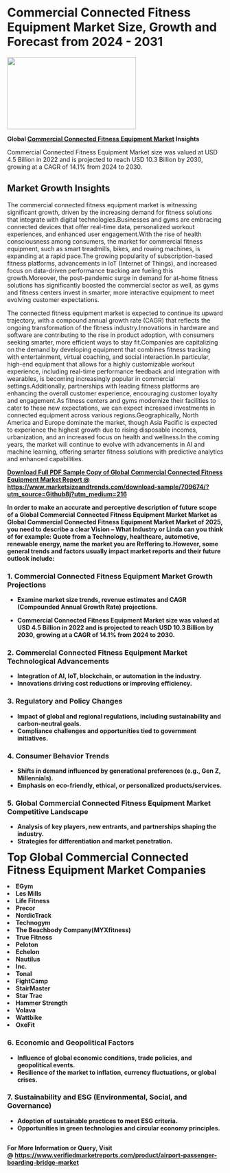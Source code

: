 <H1>Commercial Connected Fitness Equipment Market Size, Growth and Forecast from 2024 - 2031</H1><img class="aligncenter size-medium wp-image-584254" src="https://thirdeyenews.in/wp-content/uploads/2024/09/Global-Market-Research-300x168.jpeg" alt="" width="300" height="168" /><p><strong>Global&nbsp;<a href="https://www.marketsizeandtrends.com/download-sample/709674/?utm_source=Github8j?utm_medium=216">Commercial Connected Fitness Equipment Market</a> Insights</strong></p><p>Commercial Connected Fitness Equipment Market size was valued at USD 4.5 Billion in 2022 and is projected to reach USD 10.3 Billion by 2030, growing at a CAGR of 14.1% from 2024 to 2030.</p><p><h2>Market Growth Insights</h2> <p>The commercial connected fitness equipment market is witnessing significant growth, driven by the increasing demand for fitness solutions that integrate with digital technologies.Businesses and gyms are embracing connected devices that offer real-time data, personalized workout experiences, and enhanced user engagement.With the rise of health consciousness among consumers, the market for commercial fitness equipment, such as smart treadmills, bikes, and rowing machines, is expanding at a rapid pace.The growing popularity of subscription-based fitness platforms, advancements in IoT (Internet of Things), and increased focus on data-driven performance tracking are fueling this growth.Moreover, the post-pandemic surge in demand for at-home fitness solutions has significantly boosted the commercial sector as well, as gyms and fitness centers invest in smarter, more interactive equipment to meet evolving customer expectations.</p> <p><strong><a href="#"></a></strong></p> <p>The connected fitness equipment market is expected to continue its upward trajectory, with a compound annual growth rate (CAGR) that reflects the ongoing transformation of the fitness industry.Innovations in hardware and software are contributing to the rise in product adoption, with consumers seeking smarter, more efficient ways to stay fit.Companies are capitalizing on the demand by developing equipment that combines fitness tracking with entertainment, virtual coaching, and social interaction.In particular, high-end equipment that allows for a highly customizable workout experience, including real-time performance feedback and integration with wearables, is becoming increasingly popular in commercial settings.Additionally, partnerships with leading fitness platforms are enhancing the overall customer experience, encouraging customer loyalty and engagement.As fitness centers and gyms modernize their facilities to cater to these new expectations, we can expect increased investments in connected equipment across various regions.Geographically, North America and Europe dominate the market, though Asia Pacific is expected to experience the highest growth due to rising disposable incomes, urbanization, and an increased focus on health and wellness.In the coming years, the market will continue to evolve with advancements in AI and machine learning, offering smarter fitness solutions with predictive analytics and enhanced capabilities.</p> <p><strong><a href="#"></p><p><span class=""><strong>Download Full PDF Sample Copy of Global Commercial Connected Fitness Equipment Market Report</strong> @ <a href="https://www.marketsizeandtrends.com/download-sample/709674/?utm_source=Github8j?utm_medium=216" target="_blank">https://www.marketsizeandtrends.com/download-sample/709674/?utm_source=Github8j?utm_medium=216</a></span></p><p>In order to make an accurate and perceptive description of future scope of a Global&nbsp;Commercial Connected Fitness Equipment Market Market as Global&nbsp;Commercial Connected Fitness Equipment Market Market of 2025, you need to describe a clear Vision &ndash; What Industry or Linda can you think of for example: Quote from a Technology, healthcare, automotive, renewable energy, name the market you are Reffering to.However, some general trends and factors usually impact market reports and their future outlook include:</p><h3>1.&nbsp;<strong>Commercial Connected Fitness Equipment Market Growth Projections</strong></h3><ul><li>Examine market size trends, revenue estimates and CAGR (Compounded Annual Growth Rate) projections.</li><li><p>Commercial Connected Fitness Equipment Market size was valued at USD 4.5 Billion in 2022 and is projected to reach USD 10.3 Billion by 2030, growing at a CAGR of 14.1% from 2024 to 2030.</p></li></ul><h3>2.&nbsp;<strong>Commercial Connected Fitness Equipment Market Technological Advancements</strong></h3><ul><li>Integration of AI, IoT, blockchain, or automation in the industry.</li><li>Innovations driving cost reductions or improving efficiency.</li></ul><h3>3.&nbsp;<strong>Regulatory and Policy Changes</strong></h3><ul><li>Impact of global and regional regulations, including sustainability and carbon-neutral goals.</li><li>Compliance challenges and opportunities tied to government initiatives.</li></ul><h3>4.&nbsp;<strong>Consumer Behavior Trends</strong></h3><ul><li>Shifts in demand influenced by generational preferences (e.g., Gen Z, Millennials).</li><li>Emphasis on eco-friendly, ethical, or personalized products/services.</li></ul><h3>5.&nbsp;<strong>Global Commercial Connected Fitness Equipment Market Competitive Landscape</strong></h3><ul><li>Analysis of key players, new entrants, and partnerships shaping the industry.</li><li>Strategies for differentiation and market penetration.</li></ul><p data-pm-slice="1 1 []"><span style="color: inherit; font-family: inherit; font-size: 25px;">Top Global Commercial Connected Fitness Equipment Market Companies</span></p><div class="" data-test-id=""><p><li>EGym</li><li> Les Mills</li><li> Life Fitness</li><li> Precor</li><li> NordicTrack</li><li> Technogym</li><li> The Beachbody Company(MYXfitness)</li><li> True Fitness</li><li> Peloton</li><li> Echelon</li><li> Nautilus</li><li> Inc.</li><li> Tonal</li><li> FightCamp</li><li> StairMaster</li><li> Star Trac</li><li> Hammer Strength</li><li> Volava</li><li> Wattbike</li><li> OxeFit</li></p></div><h3>6.&nbsp;<strong>Economic and Geopolitical Factors</strong></h3><ul><li>Influence of global economic conditions, trade policies, and geopolitical events.</li><li>Resilience of the market to inflation, currency fluctuations, or global crises.</li></ul><h3>7.&nbsp;<strong>Sustainability and ESG (Environmental, Social, and Governance)</strong></h3><ul><li>Adoption of sustainable practices to meet ESG criteria.</li><li>Opportunities in green technologies and circular economy principles.</li></ul><h2><strong style="font-size: 14px;">For More Information or Query, Visit @&nbsp;</strong><a style="background-color: #ffffff; font-size: 14px;" href="https://www.marketsizeandtrends.com/report/commercial-connected-fitness-equipment-market/" target="_blank">https://www.verifiedmarketreports.com/product/airport-passenger-boarding-bridge-market</a></h2>